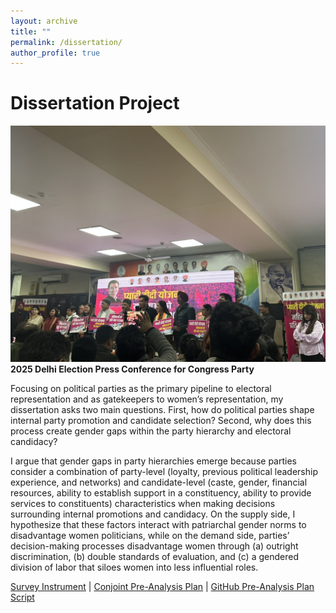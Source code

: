 ```yaml
---
layout: archive
title: ""
permalink: /dissertation/
author_profile: true
---
```


# Dissertation Project

![](images/D761F68E-A9B9-49D6-BEF7-89E4CAC517CB_1_105_c.jpeg) 
**2025 Delhi Election Press Conference for Congress Party**

Focusing on political parties as the primary pipeline to electoral representation and as gatekeepers to women’s representation, my dissertation asks two main questions. First, how do political parties shape internal party promotion and candidate selection? Second, why does this process create gender gaps within the party hierarchy and electoral candidacy? 

I argue that gender gaps in party hierarchies emerge because parties consider a combination of party-level (loyalty, previous political leadership experience, and networks) and candidate-level (caste, gender, financial resources, ability to establish support in a constituency, ability to provide services to constituents) characteristics when making decisions surrounding internal promotions and candidacy. On the supply side, I hypothesize that these factors interact with patriarchal gender norms to disadvantage women politicians, while on the demand side, parties’ decision-making processes disadvantage women through (a) outright discrimination, (b) double standards of evaluation, and (c) a gendered division of labor that siloes women into less influential roles.

[Survey Instrument](https://www.dropbox.com/scl/fi/m18hsowvjy93uq0cqtdt7/final_instrument.pdf?rlkey=ds2m2yemlibg3qy8cj9wnwonv&dl=0) | [Conjoint Pre-Analysis Plan](https://github.com/kamyayadav/dissertation/blob/main/pap/PAP_Conjoint.pdf) | [GitHub Pre-Analysis Plan Script](https://github.com/kamyayadav/dissertation/blob/main/pap/pap_conjoint.R)